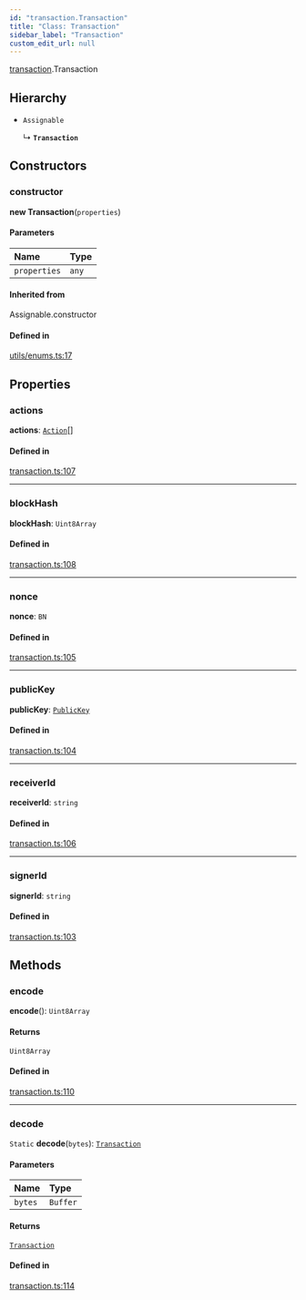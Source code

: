 ```yaml
---
id: "transaction.Transaction"
title: "Class: Transaction"
sidebar_label: "Transaction"
custom_edit_url: null
---
```


[transaction](../modules/transaction.md).Transaction

## Hierarchy

- `Assignable`

  ↳ **`Transaction`**

## Constructors

### constructor

**new Transaction**(`properties`)

#### Parameters

| Name | Type |
| :------ | :------ |
| `properties` | `any` |

#### Inherited from

Assignable.constructor

#### Defined in

[utils/enums.ts:17](https://github.com/near/near-api-js/blob/ef6d7fbf/packages/near-api-js/src/utils/enums.ts#L17)

## Properties

### actions

 **actions**: [`Action`](transaction.Action.md)[]

#### Defined in

[transaction.ts:107](https://github.com/near/near-api-js/blob/ef6d7fbf/packages/near-api-js/src/transaction.ts#L107)

___

### blockHash

 **blockHash**: `Uint8Array`

#### Defined in

[transaction.ts:108](https://github.com/near/near-api-js/blob/ef6d7fbf/packages/near-api-js/src/transaction.ts#L108)

___

### nonce

 **nonce**: `BN`

#### Defined in

[transaction.ts:105](https://github.com/near/near-api-js/blob/ef6d7fbf/packages/near-api-js/src/transaction.ts#L105)

___

### publicKey

 **publicKey**: [`PublicKey`](utils_key_pair.PublicKey.md)

#### Defined in

[transaction.ts:104](https://github.com/near/near-api-js/blob/ef6d7fbf/packages/near-api-js/src/transaction.ts#L104)

___

### receiverId

 **receiverId**: `string`

#### Defined in

[transaction.ts:106](https://github.com/near/near-api-js/blob/ef6d7fbf/packages/near-api-js/src/transaction.ts#L106)

___

### signerId

 **signerId**: `string`

#### Defined in

[transaction.ts:103](https://github.com/near/near-api-js/blob/ef6d7fbf/packages/near-api-js/src/transaction.ts#L103)

## Methods

### encode

**encode**(): `Uint8Array`

#### Returns

`Uint8Array`

#### Defined in

[transaction.ts:110](https://github.com/near/near-api-js/blob/ef6d7fbf/packages/near-api-js/src/transaction.ts#L110)

___

### decode

`Static` **decode**(`bytes`): [`Transaction`](transaction.Transaction.md)

#### Parameters

| Name | Type |
| :------ | :------ |
| `bytes` | `Buffer` |

#### Returns

[`Transaction`](transaction.Transaction.md)

#### Defined in

[transaction.ts:114](https://github.com/near/near-api-js/blob/ef6d7fbf/packages/near-api-js/src/transaction.ts#L114)

